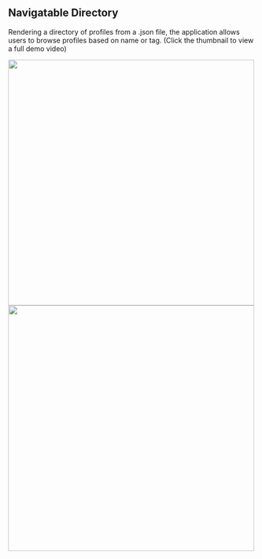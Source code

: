 ## Navigatable Directory 
Rendering a directory of profiles from a .json file, the application allows users to browse profiles based on name or tag.
(Click the thumbnail to view a full demo video)

<img src="https://img.youtube.com/vi/NpItP9xMFjU/maxresdefault.jpg" width="500" height="auto" href="https://youtu.be/Mgkkw2D4nRI">

<img src="https://user-images.githubusercontent.com/49047379/111574190-68485080-8782-11eb-9a40-197218963332.gif" width="500" height="auto" href="https://youtu.be/Mgkkw2D4nRI">
